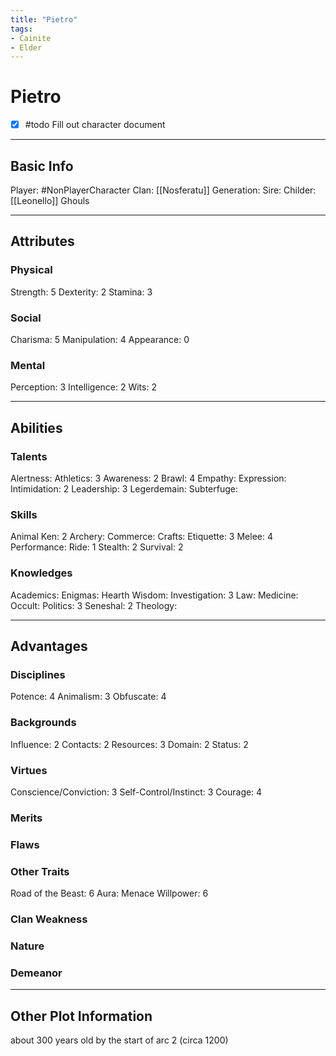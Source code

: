 ```yaml
---
title: "Pietro"
tags:
- Cainite
- Elder
---
```


# Pietro
- [x] #todo Fill out character document
---
## Basic Info
Player: #NonPlayerCharacter 
Clan: [[Nosferatu]]
Generation:
Sire:
Childer: [[Leonello]]
Ghouls

---

## Attributes
### Physical
Strength: 5
Dexterity: 2
Stamina: 3

### Social
Charisma: 5
Manipulation: 4
Appearance: 0

### Mental
Perception: 3
Intelligence: 2
Wits: 2

---

## Abilities
### Talents
Alertness:
Athletics: 3
Awareness: 2
Brawl: 4
Empathy:
Expression:
Intimidation: 2
Leadership: 3
Legerdemain:
Subterfuge:

### Skills
Animal Ken: 2
Archery:
Commerce:
Crafts:
Etiquette: 3
Melee: 4
Performance:
Ride: 1
Stealth: 2
Survival: 2

### Knowledges
Academics:
Enigmas:
Hearth Wisdom:
Investigation: 3
Law:
Medicine:
Occult:
Politics: 3
Seneshal: 2
Theology:

---

## Advantages
### Disciplines

Potence: 4
Animalism: 3
Obfuscate: 4


### Backgrounds
Influence: 2
Contacts: 2
Resources: 3
Domain: 2
Status: 2


### Virtues
Conscience/Conviction: 3
Self-Control/Instinct: 3
Courage: 4

### Merits

### Flaws

### Other Traits
Road of the Beast: 6
Aura: Menace
Willpower: 6

### Clan Weakness

### Nature

### Demeanor

---
## Other Plot Information
about 300 years old by the start of arc 2 (circa 1200)

